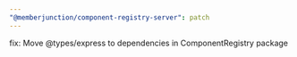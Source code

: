 ```yaml
---
"@memberjunction/component-registry-server": patch
---
```


fix: Move @types/express to dependencies in ComponentRegistry package
